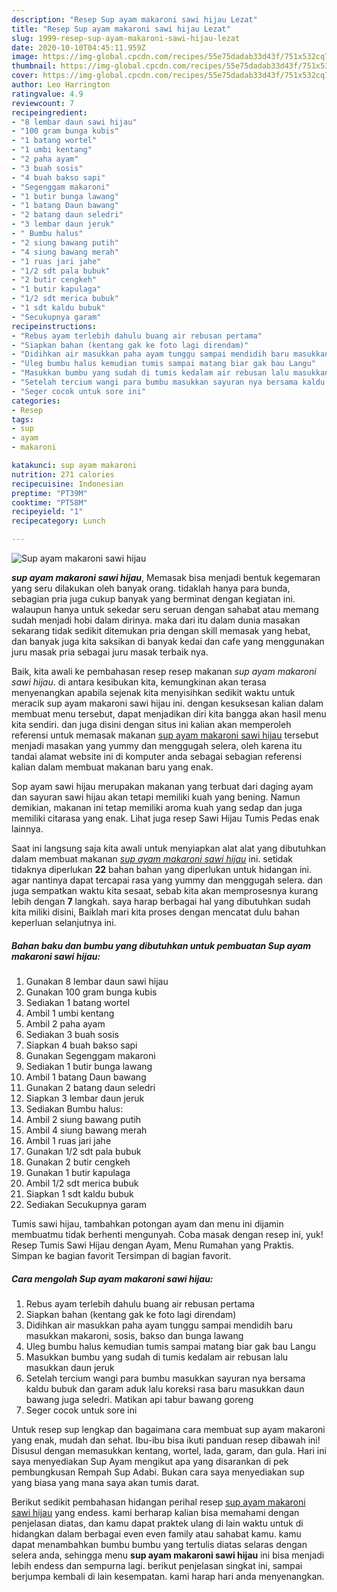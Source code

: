 ```yaml
---
description: "Resep Sup ayam makaroni sawi hijau Lezat"
title: "Resep Sup ayam makaroni sawi hijau Lezat"
slug: 1999-resep-sup-ayam-makaroni-sawi-hijau-lezat
date: 2020-10-10T04:45:11.959Z
image: https://img-global.cpcdn.com/recipes/55e75dadab33d43f/751x532cq70/sup-ayam-makaroni-sawi-hijau-foto-resep-utama.jpg
thumbnail: https://img-global.cpcdn.com/recipes/55e75dadab33d43f/751x532cq70/sup-ayam-makaroni-sawi-hijau-foto-resep-utama.jpg
cover: https://img-global.cpcdn.com/recipes/55e75dadab33d43f/751x532cq70/sup-ayam-makaroni-sawi-hijau-foto-resep-utama.jpg
author: Leo Harrington
ratingvalue: 4.9
reviewcount: 7
recipeingredient:
- "8 lembar daun sawi hijau"
- "100 gram bunga kubis"
- "1 batang wortel"
- "1 umbi kentang"
- "2 paha ayam"
- "3 buah sosis"
- "4 buah bakso sapi"
- "Segenggam makaroni"
- "1 butir bunga lawang"
- "1 batang Daun bawang"
- "2 batang daun seledri"
- "3 lembar daun jeruk"
- " Bumbu halus"
- "2 siung bawang putih"
- "4 siung bawang merah"
- "1 ruas jari jahe"
- "1/2 sdt pala bubuk"
- "2 butir cengkeh"
- "1 butir kapulaga"
- "1/2 sdt merica bubuk"
- "1 sdt kaldu bubuk"
- "Secukupnya garam"
recipeinstructions:
- "Rebus ayam terlebih dahulu buang air rebusan pertama"
- "Siapkan bahan (kentang gak ke foto lagi direndam)"
- "Didihkan air masukkan paha ayam tunggu sampai mendidih baru masukkan makaroni, sosis, bakso dan bunga lawang"
- "Uleg bumbu halus kemudian tumis sampai matang biar gak bau Langu"
- "Masukkan bumbu yang sudah di tumis kedalam air rebusan lalu masukkan daun jeruk"
- "Setelah tercium wangi para bumbu masukkan sayuran nya bersama kaldu bubuk dan garam aduk lalu koreksi rasa baru masukkan daun bawang juga seledri. Matikan api tabur bawang goreng"
- "Seger cocok untuk sore ini"
categories:
- Resep
tags:
- sup
- ayam
- makaroni

katakunci: sup ayam makaroni 
nutrition: 271 calories
recipecuisine: Indonesian
preptime: "PT39M"
cooktime: "PT58M"
recipeyield: "1"
recipecategory: Lunch

---
```



![Sup ayam makaroni sawi hijau](https://img-global.cpcdn.com/recipes/55e75dadab33d43f/751x532cq70/sup-ayam-makaroni-sawi-hijau-foto-resep-utama.jpg)

<b><i>sup ayam makaroni sawi hijau</i></b>, Memasak bisa menjadi bentuk kegemaran yang seru dilakukan oleh banyak orang. tidaklah hanya para bunda, sebagian pria juga cukup banyak yang berminat dengan kegiatan ini. walaupun hanya untuk sekedar seru seruan dengan sahabat atau memang sudah menjadi hobi dalam dirinya. maka dari itu dalam dunia masakan sekarang tidak sedikit ditemukan pria dengan skill memasak yang hebat, dan banyak juga kita saksikan di banyak kedai dan cafe yang menggunakan juru masak pria sebagai juru masak terbaik nya.

Baik, kita awali ke pembahasan resep resep makanan <i>sup ayam makaroni sawi hijau</i>. di antara kesibukan kita, kemungkinan akan terasa menyenangkan apabila sejenak kita menyisihkan sedikit waktu untuk meracik sup ayam makaroni sawi hijau ini. dengan kesuksesan kalian dalam membuat menu tersebut, dapat menjadikan diri kita bangga akan hasil menu kita sendiri. dan juga disini dengan situs ini kalian akan memperoleh referensi untuk memasak makanan <u>sup ayam makaroni sawi hijau</u> tersebut menjadi masakan yang yummy dan menggugah selera, oleh karena itu tandai alamat website ini di komputer anda sebagai sebagian referensi kalian dalam membuat makanan baru yang enak.

Sop ayam sawi hijau merupakan makanan yang terbuat dari daging ayam dan sayuran sawi hijau akan tetapi memiliki kuah yang bening. Namun demikian, makanan ini tetap memiliki aroma kuah yang sedap dan juga memiliki citarasa yang enak. Lihat juga resep Sawi Hijau Tumis Pedas enak lainnya.


Saat ini langsung saja kita awali untuk menyiapkan alat alat yang dibutuhkan dalam membuat makanan <u><i>sup ayam makaroni sawi hijau</i></u> ini. setidak tidaknya diperlukan <b>22</b> bahan bahan yang diperlukan untuk hidangan ini. agar nantinya dapat tercapai rasa yang yummy dan menggugah selera. dan juga sempatkan waktu kita sesaat, sebab kita akan memprosesnya kurang lebih dengan <b>7</b> langkah. saya harap berbagai hal yang dibutuhkan sudah kita miliki disini, Baiklah mari kita proses dengan mencatat dulu bahan keperluan selanjutnya ini.

<!--inarticleads1-->

##### Bahan baku dan bumbu yang dibutuhkan untuk pembuatan Sup ayam makaroni sawi hijau:

1. Gunakan 8 lembar daun sawi hijau
1. Gunakan 100 gram bunga kubis
1. Sediakan 1 batang wortel
1. Ambil 1 umbi kentang
1. Ambil 2 paha ayam
1. Sediakan 3 buah sosis
1. Siapkan 4 buah bakso sapi
1. Gunakan Segenggam makaroni
1. Sediakan 1 butir bunga lawang
1. Ambil 1 batang Daun bawang
1. Gunakan 2 batang daun seledri
1. Siapkan 3 lembar daun jeruk
1. Sediakan  Bumbu halus:
1. Ambil 2 siung bawang putih
1. Ambil 4 siung bawang merah
1. Ambil 1 ruas jari jahe
1. Gunakan 1/2 sdt pala bubuk
1. Gunakan 2 butir cengkeh
1. Gunakan 1 butir kapulaga
1. Ambil 1/2 sdt merica bubuk
1. Siapkan 1 sdt kaldu bubuk
1. Sediakan Secukupnya garam


Tumis sawi hijau, tambahkan potongan ayam dan menu ini dijamin membuatmu tidak berhenti mengunyah. Coba masak dengan resep ini, yuk! Resep Tumis Sawi Hijau dengan Ayam, Menu Rumahan yang Praktis. Simpan ke bagian favorit Tersimpan di bagian favorit. 

<!--inarticleads2-->

##### Cara mengolah Sup ayam makaroni sawi hijau:

1. Rebus ayam terlebih dahulu buang air rebusan pertama
1. Siapkan bahan (kentang gak ke foto lagi direndam)
1. Didihkan air masukkan paha ayam tunggu sampai mendidih baru masukkan makaroni, sosis, bakso dan bunga lawang
1. Uleg bumbu halus kemudian tumis sampai matang biar gak bau Langu
1. Masukkan bumbu yang sudah di tumis kedalam air rebusan lalu masukkan daun jeruk
1. Setelah tercium wangi para bumbu masukkan sayuran nya bersama kaldu bubuk dan garam aduk lalu koreksi rasa baru masukkan daun bawang juga seledri. Matikan api tabur bawang goreng
1. Seger cocok untuk sore ini


Untuk resep sup lengkap dan bagaimana cara membuat sup ayam makaroni yang enak, mudah dan sehat. Ibu-ibu bisa ikuti panduan resep dibawah ini! Disusul dengan memasukkan kentang, wortel, lada, garam, dan gula. Hari ini saya menyediakan Sup Ayam mengikut apa yang disarankan di pek pembungkusan Rempah Sup Adabi. Bukan cara saya menyediakan sup yang biasa yang mana saya akan tumis darat. 

Berikut sedikit pembahasan hidangan perihal resep <u>sup ayam makaroni sawi hijau</u> yang endess. kami berharap kalian bisa memahami dengan penjelasan diatas, dan kamu dapat praktek ulang di lain waktu untuk di hidangkan dalam berbagai even even family atau sahabat kamu. kamu dapat menambahkan bumbu bumbu yang tertulis diatas selaras dengan selera anda, sehingga menu <b>sup ayam makaroni sawi hijau</b> ini bisa menjadi lebih endess dan sempurna lagi. berikut penjelasan singkat ini, sampai berjumpa kembali di lain kesempatan. kami harap hari anda menyenangkan.
